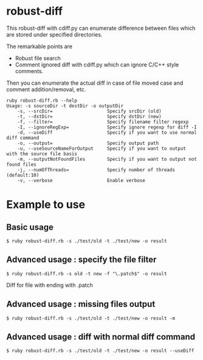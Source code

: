 # robust-diff

This robust-diff with cdiff.py can enumerate difference between files which are stored under specified directories. 

The remarkable points are
 - Robust file search
 - Comment ignored diff with cdiff.py which can ignore C/C++ style comments.

Then you can enumerate the actual diff in case of file moved case and comment addition/removal, etc.

```
ruby robust-diff.rb --help
Usage: -s sourceDir -t destDir -o outputDir
    -s, --srcDir=                    Specify srcDir (old)
    -t, --dstDir=                    Specify dstDir (new)
    -f, --filter=                    Specify filename filter regexp
    -I, --ignoreRegExp=              Specify ignore regexp for diff -I
    -d, --useDiff                    Specify if you want to use normal diff command
    -o, --output=                    Specify output path
    -u, --useSourceNameForOutput     Specify if you want to output with the source file basis
    -m, --outputNotFoundFiles        Specify if you want to output not found files
    -j, --numOfThreads=              Specify number of threads (default:10)
    -v, --verbose                    Enable verbose
```

# Example to use

## Basic usage

```
$ ruby robust-diff.rb -s ./test/old -t ./test/new -o result
```

## Advanced usage : specify the file filter

```
$ ruby robust-diff.rb -s old -t new -f "\.patch$" -o result
```

Diff for file with ending with .patch

## Advanced usage : missing files output

```
$ ruby robust-diff.rb -s ./test/old -t ./test/new -o result -m
```

## Advanced usage : diff with normal diff command

```
$ ruby robust-diff.rb -s ./test/old -t ./test/new -o result --useDiff
```
